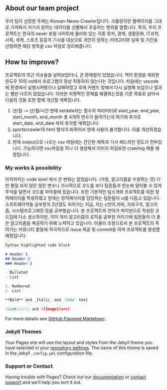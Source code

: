 ## About our team project
우리 팀이 선정한 주제는 Korean-News-Crawler입니다. 크롤링이란 웹페이지를 그대로 가져와서 거기서 원하는 데이터를 선별해서 추출하는 행위를 말합니다. 특히, 우리 프로젝트는 한국의 naver 포털 사이트에 올라와 있는 각종 정치, 경제, 생활문화, IT과학, 사회, 세계, 스포츠 등등의 기사를 대상으로 개인이 원하는 카테고리와 날짜 및 기간을 선정하면 해당 항목을 csv 파일로 정리해줍니다.

## How to improve?
프로젝트의 최근 이슈들을 살펴보았더니, 큰 문제점이 있었습니다. 맥의 환경을 제외한 윈도우 10의 os에서 프로그램이 정상 작동하지 않는다는 것입니다. 처음에는 vscode에 환경에서 실행시켜봤으나 실패하였고 후에 커맨드 창에서 다시 실행해 보았으나 결과는 별반 다르지 않았습니다. 이러한 치명적인 문제를 해결하는것을 기준 목표로 삼아서 다음의 것들 또한 함께 개선할 계획입니다.
  1. 년/월 -> 년/월/시간 현재 setdate라는 함수의 파라미터로 start_year, end_year, start_month, end_month 총 4개의 변수가 들어가는데 여기에 추가로 start_date, end_date 까지 추가할 계획입니다. 
  2. sportscrawler의 html 형식이 바뀌어서 현재 사용이 불가합니다. 이를 개선하겠습니다.
  3. 현재 output으로 나오는 csv 파일에는 간단한 제목과 기사 헤드라인 정도가 전부입니다. 가능하다면 csv파일을 하나 더 생성해서 이미지 파일또한 crawling 해볼 예정입니다.

### My works & possibility 
  아직까지는 code level 에서 큰 변화는 없었습니다. (가령, 알고리즘을 수정하는 것) 다만 통일 되지 않은 않은 변수나 가시적으로 코드를 보다 팀원들과 한눈에 알아볼 수 있게 주석을 달면서 코드를 파악중에 있습니다. 또한 기본적인 팀소개와 프로젝트를 위한 정적페이지를 작성하였고 현재는 정적페이지를 담당하는 팀원들이 ui를 다듬고 있습니다. 소프트웨어학을 공부한지 2년정도 되어가는 지금, 저는 c언어,자바, 자로구조, 알고리즘, 시스템프로그래밍 등을 공부했습니다. 본 프로젝트의 언어가 파이썬으로 작성된 코드임에 다소 생소하지만, 이미 여러 알고리즘의 로직을 공부한 저이기에 팀원들의 더 좋은 알고리즘을 제공하기 위해 노력하고 있습니다. 아울러 조장으로서 본 프로젝트의 즉어가는 커뮤니티 활동에 적극적으로 issue 제공 및 commit을 하며 프로젝트를 완성할 예정입니다.

```markdown
Syntax highlighted code block

# Header 1
## Header 2
### Header 3

- Bulleted
- List

1. Numbered
2. List

**Bold** and _Italic_ and `Code` text

[Link](url) and ![Image](src)
```

For more details see [GitHub Flavored Markdown](https://guides.github.com/features/mastering-markdown/).

### Jekyll Themes

Your Pages site will use the layout and styles from the Jekyll theme you have selected in your [repository settings](https://github.com/Kim-SangMin3341/Report/settings). The name of this theme is saved in the Jekyll `_config.yml` configuration file.

### Support or Contact

Having trouble with Pages? Check out our [documentation](https://docs.github.com/categories/github-pages-basics/) or [contact support](https://github.com/contact) and we’ll help you sort it out.

